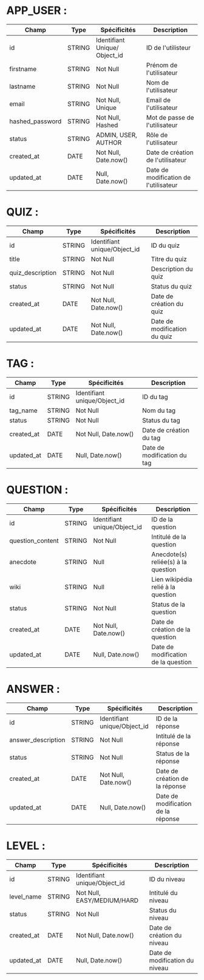 # APP_USER :
|Champ|Type|Spécificités|Description|
|-|-|-|-|
| id | STRING | Identifiant Unique/ Object_id | ID de l'utilisteur |
| firstname | STRING | Not Null | Prénom de l'utilisateur |
| lastname | STRING | Not Null | Nom de l'utilisateur |
| email | STRING | Not Null, Unique | Email de l'utilisateur |
| hashed_password | STRING | Not Null, Hashed  | Mot de passe de l'utilisateur |
| status | STRING | ADMIN, USER, AUTHOR | Rôle de l'utilisateur |
| created_at | DATE | Not Null, Date.now() | Date de création de l'utilisateur |
| updated_at | DATE | Null, Date.now() | Date de modification de l'utilisateur |


# QUIZ :
|Champ|Type|Spécificités|Description|
|-|-|-|-|
| id | STRING | Identifiant unique/Object_id | ID du quiz |
| title | STRING | Not Null | Titre du quiz |
| quiz_description | STRING | Not Null | Description du quiz |
| status | STRING | Not Null | Status du quiz |
| created_at | DATE | Not Null, Date.now() | Date de création du quiz |
| updated_at | DATE | Not Null, Date.now() | Date de modification du quiz |


# TAG :
|Champ|Type|Spécificités|Description|
|-|-|-|-|
| id | STRING | Identifiant unique/Object_id | ID du tag |
| tag_name | STRING | Not Null | Nom du tag |
| status | STRING | Not Null | Status du tag |
| created_at | DATE | Not Null, Date.now() | Date de création du tag |
| updated_at | DATE | Null, Date.now() | Date de modification du tag |


# QUESTION :
|Champ|Type|Spécificités|Description|
|-|-|-|-|
| id | STRING | Identifiant unique/Object_id | ID de la question |
| question_content | STRING | Not Null | Intitulé de la question |
| anecdote | STRING | Null | Anecdote(s) reliée(s) à la question |
| wiki | STRING | Null | Lien wikipédia relié à la question |
| status | STRING | Not Null | Status de la question |
| created_at | DATE | Not Null, Date.now() | Date de création de la question |
| updated_at | DATE | Null, Date.now() | Date de modification de la question |


# ANSWER :
|Champ|Type|Spécificités|Description|
|-|-|-|-|
| id | STRING | Identifiant unique/Object_id | ID de la réponse |
| answer_description | STRING | Not Null | Intitulé de la réponse |
| status | STRING | Not Null | Status de la réponse |
| created_at | DATE | Not Null, Date.now() | Date de création de la réponse |
| updated_at | DATE | Null, Date.now() | Date de modification de la réponse |


# LEVEL :
|Champ|Type|Spécificités|Description|
|-|-|-|-|
| id | STRING | Identifiant unique/Object_id | ID du niveau |
| level_name | STRING | Not Null, EASY/MEDIUM/HARD | Intitulé du niveau |
| status | STRING | Not Null | Status du niveau |
| created_at | DATE | Not Null, Date.now() | Date de création du niveau |
| updated_at | DATE | Null, Date.now() | Date de modification du niveau |